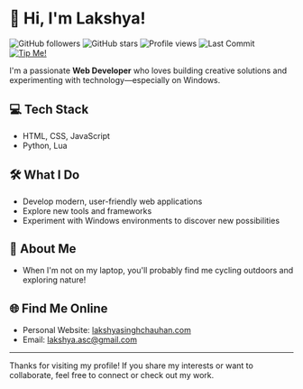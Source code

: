 # 👋 Hi, I'm Lakshya!

![GitHub followers](https://img.shields.io/github/followers/lakshyagithub?label=Followers&style=for-the-badge&logo=github)
![GitHub stars](https://img.shields.io/github/stars/lakshyagithub?affiliation=OWNER%2CCOLLABORATOR%2CORGANIZATION_MEMBER&style=for-the-badge&logo=github)
![Profile views](https://komarev.com/ghpvc/?username=lakshyagithub&style=for-the-badge&color=blue)
![Last Commit](https://img.shields.io/github/last-commit/lakshyagithub/lakshyagithub?style=for-the-badge&logo=git)
[![Tip Me!](https://img.shields.io/badge/Tip%20Me%20%E2%9D%A4%EF%B8%8F-getmetoffee-blue?style=for-the-badge&logo=buymeacoffee)](https://getmetoffee.vercel.app/payment.html?upiId=8320390785%40pz&name=Lakshya+Singh+Chauhan&price=10)

I'm a passionate **Web Developer** who loves building creative solutions and experimenting with technology—especially on Windows.

## 💻 Tech Stack
- HTML, CSS, JavaScript  
- Python, Lua

## 🛠️ What I Do
- Develop modern, user-friendly web applications
- Explore new tools and frameworks
- Experiment with Windows environments to discover new possibilities

## 🚴 About Me
- When I'm not on my laptop, you'll probably find me cycling outdoors and exploring nature!

## 🌐 Find Me Online
- Personal Website: [lakshyasinghchauhan.com](https://lakshyasinghchauhan.com)
- Email: lakshya.asc@gmail.com

---

Thanks for visiting my profile! If you share my interests or want to collaborate, feel free to connect or check out my work.

<!---
lakshyagithub/lakshyagithub is a ✨ special ✨ repository because its `README.md` (this file) appears on your GitHub profile.
You can click the Preview link to take a look at your changes.
--->
